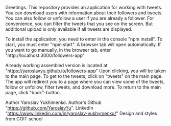 Greetings. This repository provides an application for working with tweets. You
can download users with information about their followers and tweets. You can
also follow or unfollow a user if you are already a follower. For convenience,
you can filter the tweets that you see on the screen. But additional upload is
only available if all tweets are displayed.

To install the application, you need to enter in the console "npm install". To
start, you must enter "npm start". A browser tab will open automatically. If you
want to go manually, in the browser tab, enter
"http://localhost:3000/followers-app"

Already working assembled version is located at
"https://yaroslavyu.github.io/followers-app" Upon clicking, you will be taken to
the main page. To get to the tweets, click on "tweets" on the main page. The app
will redirect you to a page where you can view some of the tweets, follow or
unfollow, filter tweets, and download more. To return to the main page, click
"back"-button.

Author Yaroslav Yukhimenko. Author's Github "https://github.com/YaroslavYu".
LinkedIn "https://www.linkedin.com/in/yaroslav-yukhymenko/" Design and styles
from GOIT school
